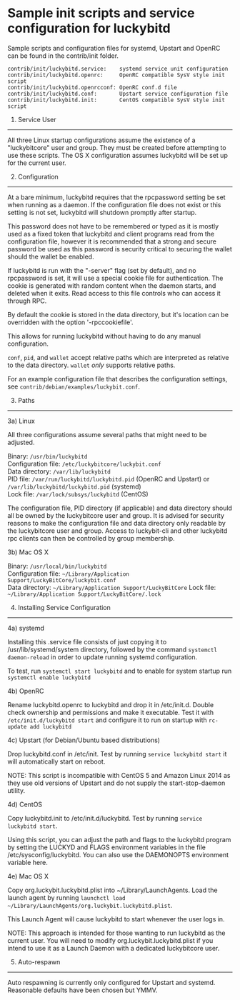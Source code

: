 Sample init scripts and service configuration for luckybitd
==========================================================

Sample scripts and configuration files for systemd, Upstart and OpenRC
can be found in the contrib/init folder.

    contrib/init/luckybitd.service:    systemd service unit configuration
    contrib/init/luckybitd.openrc:     OpenRC compatible SysV style init script
    contrib/init/luckybitd.openrcconf: OpenRC conf.d file
    contrib/init/luckybitd.conf:       Upstart service configuration file
    contrib/init/luckybitd.init:       CentOS compatible SysV style init script

1. Service User
---------------------------------

All three Linux startup configurations assume the existence of a "luckybitcore" user
and group.  They must be created before attempting to use these scripts.
The OS X configuration assumes luckybitd will be set up for the current user.

2. Configuration
---------------------------------

At a bare minimum, luckybitd requires that the rpcpassword setting be set
when running as a daemon.  If the configuration file does not exist or this
setting is not set, luckybitd will shutdown promptly after startup.

This password does not have to be remembered or typed as it is mostly used
as a fixed token that luckybitd and client programs read from the configuration
file, however it is recommended that a strong and secure password be used
as this password is security critical to securing the wallet should the
wallet be enabled.

If luckybitd is run with the "-server" flag (set by default), and no rpcpassword is set,
it will use a special cookie file for authentication. The cookie is generated with random
content when the daemon starts, and deleted when it exits. Read access to this file
controls who can access it through RPC.

By default the cookie is stored in the data directory, but it's location can be overridden
with the option '-rpccookiefile'.

This allows for running luckybitd without having to do any manual configuration.

`conf`, `pid`, and `wallet` accept relative paths which are interpreted as
relative to the data directory. `wallet` *only* supports relative paths.

For an example configuration file that describes the configuration settings,
see `contrib/debian/examples/luckybit.conf`.

3. Paths
---------------------------------

3a) Linux

All three configurations assume several paths that might need to be adjusted.

Binary:              `/usr/bin/luckybitd`  
Configuration file:  `/etc/luckybitcore/luckybit.conf`  
Data directory:      `/var/lib/luckybitd`  
PID file:            `/var/run/luckybitd/luckybitd.pid` (OpenRC and Upstart) or `/var/lib/luckybitd/luckybitd.pid` (systemd)  
Lock file:           `/var/lock/subsys/luckybitd` (CentOS)  

The configuration file, PID directory (if applicable) and data directory
should all be owned by the luckybitcore user and group.  It is advised for security
reasons to make the configuration file and data directory only readable by the
luckybitcore user and group.  Access to luckybit-cli and other luckybitd rpc clients
can then be controlled by group membership.

3b) Mac OS X

Binary:              `/usr/local/bin/luckybitd`  
Configuration file:  `~/Library/Application Support/LuckyBitCore/luckybit.conf`  
Data directory:      `~/Library/Application Support/LuckyBitCore`
Lock file:           `~/Library/Application Support/LuckyBitCore/.lock`

4. Installing Service Configuration
-----------------------------------

4a) systemd

Installing this .service file consists of just copying it to
/usr/lib/systemd/system directory, followed by the command
`systemctl daemon-reload` in order to update running systemd configuration.

To test, run `systemctl start luckybitd` and to enable for system startup run
`systemctl enable luckybitd`

4b) OpenRC

Rename luckybitd.openrc to luckybitd and drop it in /etc/init.d.  Double
check ownership and permissions and make it executable.  Test it with
`/etc/init.d/luckybitd start` and configure it to run on startup with
`rc-update add luckybitd`

4c) Upstart (for Debian/Ubuntu based distributions)

Drop luckybitd.conf in /etc/init.  Test by running `service luckybitd start`
it will automatically start on reboot.

NOTE: This script is incompatible with CentOS 5 and Amazon Linux 2014 as they
use old versions of Upstart and do not supply the start-stop-daemon utility.

4d) CentOS

Copy luckybitd.init to /etc/init.d/luckybitd. Test by running `service luckybitd start`.

Using this script, you can adjust the path and flags to the luckybitd program by
setting the LUCKYD and FLAGS environment variables in the file
/etc/sysconfig/luckybitd. You can also use the DAEMONOPTS environment variable here.

4e) Mac OS X

Copy org.luckybit.luckybitd.plist into ~/Library/LaunchAgents. Load the launch agent by
running `launchctl load ~/Library/LaunchAgents/org.luckybit.luckybitd.plist`.

This Launch Agent will cause luckybitd to start whenever the user logs in.

NOTE: This approach is intended for those wanting to run luckybitd as the current user.
You will need to modify org.luckybit.luckybitd.plist if you intend to use it as a
Launch Daemon with a dedicated luckybitcore user.

5. Auto-respawn
-----------------------------------

Auto respawning is currently only configured for Upstart and systemd.
Reasonable defaults have been chosen but YMMV.
